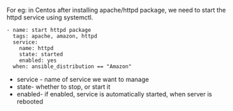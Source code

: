 
For eg: in Centos after installing apache/httpd package, we need to start the httpd service using systemctl. 

    - name: start httpd package
      tags: apache, amazon, httpd
      service: 
        name: httpd
        state: started
        enabled: yes
      when: ansible_distribution == "Amazon"


- service - name of service we want to manage
- state-  whether to stop, or start it
- enabled- if enabled, service is automatically started, when server is rebooted


